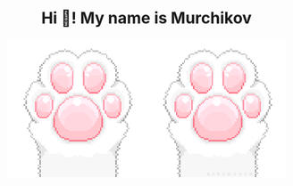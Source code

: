 <h1 align="center">Hi 👋! My name is Murchikov</h1>
<p align="center">
  <a href="#">
    <img src="28ee.gif">
  </a>
